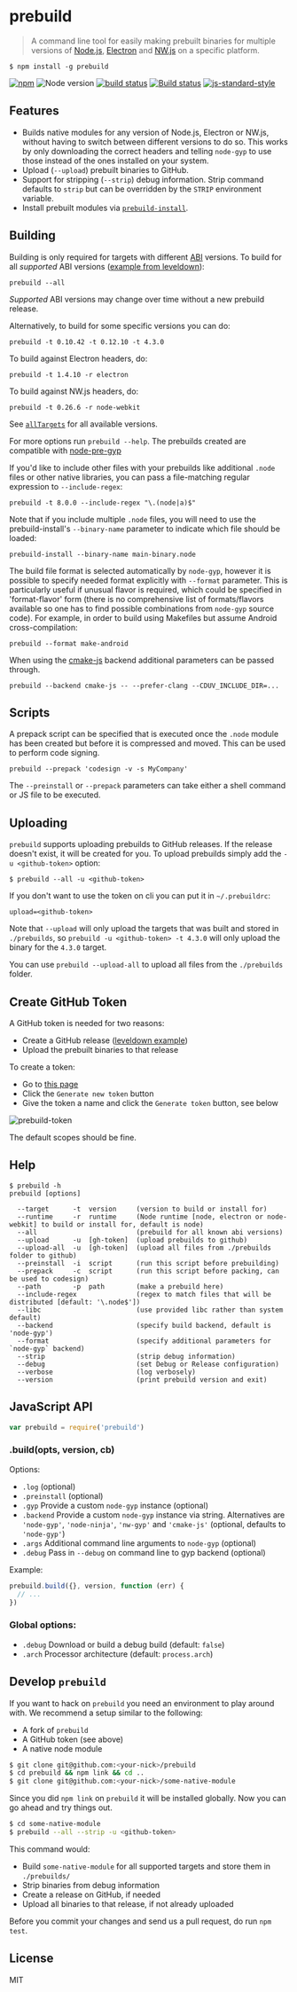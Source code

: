 # prebuild

> A command line tool for easily making prebuilt binaries for multiple versions of [Node.js](https://nodejs.org/en/), [Electron](http://electron.atom.io/) and [NW.js](https://nwjs.io/) on a specific platform.

```
$ npm install -g prebuild
```

[![npm](https://img.shields.io/npm/v/prebuild.svg)](https://www.npmjs.com/package/prebuild)
![Node version](https://img.shields.io/node/v/prebuild.svg)
[![build status](http://img.shields.io/travis/prebuild/prebuild.svg?style=flat)](http://travis-ci.org/prebuild/prebuild)
[![Build status](https://ci.appveyor.com/api/projects/status/oy1kk4fpy51net0v/branch/master?svg=true)](https://ci.appveyor.com/project/mathiask88/prebuild)
[![js-standard-style](https://img.shields.io/badge/code%20style-standard-brightgreen.svg)](http://standardjs.com/)

## Features

* Builds native modules for any version of Node.js, Electron or NW.js, without having to switch between different versions to do so. This works by only downloading the correct headers and telling `node-gyp` to use those instead of the ones installed on your system.
* Upload (`--upload`) prebuilt binaries to GitHub.
* Support for stripping (`--strip`) debug information. Strip command defaults to `strip` but can be overridden by the `STRIP` environment variable.
* Install prebuilt modules via [`prebuild-install`](https://github.com/mafintosh/prebuild-install).

## Building

Building is only required for targets with different [ABI](https://en.wikipedia.org/wiki/Application_binary_interface) versions. To build for all *supported* ABI versions ([example from leveldown](https://github.com/Level/leveldown/blob/ea5999dbd5fddf8f811b6c14162a3282b24ef7a9/package.json#L55)):

```
prebuild --all
```

*Supported* ABI versions may change over time without a new prebuild release.

Alternatively, to build for some specific versions you can do:

```
prebuild -t 0.10.42 -t 0.12.10 -t 4.3.0
```

To build against Electron headers, do:

```
prebuild -t 1.4.10 -r electron
```

To build against NW.js headers, do:

```
prebuild -t 0.26.6 -r node-webkit
```

See [`allTargets`](https://github.com/lgeiger/node-abi#usage) for all available versions.

For more options run `prebuild --help`. The prebuilds created are compatible with [node-pre-gyp](https://github.com/mapbox/node-pre-gyp)

If you'd like to include other files with your prebuilds like additional
`.node` files or other native libraries, you can pass a file-matching regular
expression to `--include-regex`:

```
prebuild -t 8.0.0 --include-regex "\.(node|a)$"
```

Note that if you include multiple `.node` files, you will need to use the
prebuild-install's `--binary-name` parameter to indicate which file should be
loaded:

```
prebuild-install --binary-name main-binary.node
```

The build file format is selected automatically by `node-gyp`, however it is possible to specify needed format explicitly with `--format` parameter.
This is particularly useful if unusual flavor is required, which could be specified in 'format-flavor' form
(there is no comprehensive list of formats/flavors available so one has to find possible combinations from `node-gyp` source code).
For example, in order to build using Makefiles but assume Android cross-compilation:

```
prebuild --format make-android
```

When using the [cmake-js](https://www.npmjs.com/package/cmake-js) backend additional parameters can be passed through.

```
prebuild --backend cmake-js -- --prefer-clang --CDUV_INCLUDE_DIR=...
```

## Scripts

A prepack script can be specified that is executed once the `.node` module has been created but before it is compressed and moved. This can be used to perform code signing.

```
prebuild --prepack 'codesign -v -s MyCompany'
```

The `--preinstall` or `--prepack` parameters can take either a shell command or JS file to be executed.

## Uploading

`prebuild` supports uploading prebuilds to GitHub releases. If the release doesn't exist, it will be created for you. To upload prebuilds simply add the `-u <github-token>` option:

```
$ prebuild --all -u <github-token>
```

If you don't want to use the token on cli you can put it in `~/.prebuildrc`:

```
upload=<github-token>
```

Note that `--upload` will only upload the targets that was built and stored in `./prebuilds`, so `prebuild -u <github-token> -t 4.3.0` will only upload the binary for the `4.3.0` target.

You can use `prebuild --upload-all` to upload all files from the `./prebuilds` folder.

## Create GitHub Token

A GitHub token is needed for two reasons:

* Create a GitHub release ([leveldown example](https://github.com/Level/leveldown/releases/tag/v1.4.4))
* Upload the prebuilt binaries to that release

To create a token:

* Go to [this page](https://github.com/settings/tokens)
* Click the `Generate new token` button
* Give the token a name and click the `Generate token` button, see below

![prebuild-token](https://cloud.githubusercontent.com/assets/13285808/20844584/d0b85268-b8c0-11e6-8b08-2b19522165a9.png)

The default scopes should be fine.

## Help

```
$ prebuild -h
prebuild [options]

  --target      -t  version     (version to build or install for)
  --runtime     -r  runtime     (Node runtime [node, electron or node-webkit] to build or install for, default is node)
  --all                         (prebuild for all known abi versions)
  --upload      -u  [gh-token]  (upload prebuilds to github)
  --upload-all  -u  [gh-token]  (upload all files from ./prebuilds folder to github)
  --preinstall  -i  script      (run this script before prebuilding)
  --prepack     -c  script      (run this script before packing, can be used to codesign)
  --path        -p  path        (make a prebuild here)
  --include-regex               (regex to match files that will be distributed [default: '\.node$'])
  --libc                        (use provided libc rather than system default)
  --backend                     (specify build backend, default is 'node-gyp')
  --format                      (specify additional parameters for `node-gyp` backend)
  --strip                       (strip debug information)
  --debug                       (set Debug or Release configuration)
  --verbose                     (log verbosely)
  --version                     (print prebuild version and exit)
```

## JavaScript API

```js
var prebuild = require('prebuild')
```

### .build(opts, version, cb)

Options:

- `.log` (optional)
- `.preinstall` (optional)
- `.gyp` Provide a custom `node-gyp` instance (optional)
- `.backend` Provide a custom `node-gyp` instance via string. Alternatives are `'node-gyp'`, `'node-ninja'`, `'nw-gyp'` and `'cmake-js'` (optional, defaults to `'node-gyp'`)
- `.args` Additional command line arguments to `node-gyp` (optional)
- `.debug` Pass in `--debug` on command line to gyp backend (optional)

Example:

```js
prebuild.build({}, version, function (err) {
  // ...
})
```
### Global options:

- `.debug` Download or build a debug build (default: `false`)
- `.arch` Processor architecture (default: `process.arch`)

## Develop `prebuild`

If you want to hack on `prebuild` you need an environment to play around with. We recommend a setup similar
to the following:

* A fork of `prebuild`
* A GitHub token (see above)
* A native node module

```bash
$ git clone git@github.com:<your-nick>/prebuild
$ cd prebuild && npm link && cd ..
$ git clone git@github.com:<your-nick>/some-native-module
```

Since you did `npm link` on `prebuild` it will be installed globally. Now you can go ahead and try things out.

```bash
$ cd some-native-module
$ prebuild --all --strip -u <github-token>
```

This command would:

* Build `some-native-module` for all supported targets and store them in `./prebuilds/`
* Strip binaries from debug information
* Create a release on GitHub, if needed
* Upload all binaries to that release, if not already uploaded

Before you commit your changes and send us a pull request, do run `npm test`.

## License

MIT
